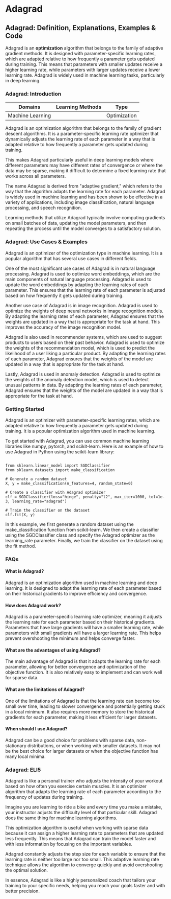 # Adagrad

## Adagrad: Definition, Explanations, Examples & Code

Adagrad is an **optimization** algorithm that belongs to the family of adaptive gradient methods. It is designed with parameter-specific learning rates, which are adapted relative to how frequently a parameter gets updated during training. This means that parameters with smaller updates receive a higher learning rate, while parameters with larger updates receive a lower learning rate. Adagrad is widely used in machine learning tasks, particularly in deep learning.

### Adagrad: Introduction

| Domains          | Learning Methods | Type         |
| ---------------- | ---------------- | ------------ |
| Machine Learning |                  | Optimization |

Adagrad is an optimization algorithm that belongs to the family of gradient descent algorithms. It is a parameter-specific learning rate optimizer that dynamically adjusts the learning rate of each parameter in a way that is adapted relative to how frequently a parameter gets updated during training.

This makes Adagrad particularly useful in deep learning models where different parameters may have different rates of convergence or where the data may be sparse, making it difficult to determine a fixed learning rate that works across all parameters.

The name Adagrad is derived from "adaptive gradient," which refers to the way that the algorithm adapts the learning rate for each parameter. Adagrad is widely used in machine learning and has been shown to be effective in a variety of applications, including image classification, natural language processing, and speech recognition.

Learning methods that utilize Adagrad typically involve computing gradients on small batches of data, updating the model parameters, and then repeating the process until the model converges to a satisfactory solution.

### Adagrad: Use Cases & Examples

Adagrad is an optimizer of the optimization type in machine learning. It is a popular algorithm that has several use cases in different fields.

One of the most significant use cases of Adagrad is in natural language processing. Adagrad is used to optimize word embeddings, which are the main components of natural language processing. Adagrad is used to update the word embeddings by adapting the learning rates of each parameter. This ensures that the learning rate of each parameter is adjusted based on how frequently it gets updated during training.

Another use case of Adagrad is in image recognition. Adagrad is used to optimize the weights of deep neural networks in image recognition models. By adapting the learning rates of each parameter, Adagrad ensures that the weights are updated in a way that is appropriate for the task at hand. This improves the accuracy of the image recognition model.

Adagrad is also used in recommender systems, which are used to suggest products to users based on their past behavior. Adagrad is used to optimize the weights of the recommendation model, which is used to predict the likelihood of a user liking a particular product. By adapting the learning rates of each parameter, Adagrad ensures that the weights of the model are updated in a way that is appropriate for the task at hand.

Lastly, Adagrad is used in anomaly detection. Adagrad is used to optimize the weights of the anomaly detection model, which is used to detect unusual patterns in data. By adapting the learning rates of each parameter, Adagrad ensures that the weights of the model are updated in a way that is appropriate for the task at hand.

### Getting Started

Adagrad is an optimizer with parameter-specific learning rates, which are adapted relative to how frequently a parameter gets updated during training. It is a popular optimization algorithm used in machine learning.

To get started with Adagrad, you can use common machine learning libraries like numpy, pytorch, and scikit-learn. Here is an example of how to use Adagrad in Python using the scikit-learn library:

```

from sklearn.linear_model import SGDClassifier
from sklearn.datasets import make_classification

# Generate a random dataset
X, y = make_classification(n_features=4, random_state=0)

# Create a classifier with Adagrad optimizer
clf = SGDClassifier(loss="hinge", penalty="l2", max_iter=1000, tol=1e-3, learning_rate="adagrad")

# Train the classifier on the dataset
clf.fit(X, y)

```

In this example, we first generate a random dataset using the make\_classification function from scikit-learn. We then create a classifier using the SGDClassifier class and specify the Adagrad optimizer as the learning\_rate parameter. Finally, we train the classifier on the dataset using the fit method.

### FAQs

#### What is Adagrad?

Adagrad is an optimization algorithm used in machine learning and deep learning. It is designed to adapt the learning rate of each parameter based on their historical gradients to improve efficiency and convergence.

#### How does Adagrad work?

Adagrad is a parameter-specific learning rate optimizer, meaning it adjusts the learning rate for each parameter based on their historical gradients. Parameters that have large gradients will have a smaller learning rate, while parameters with small gradients will have a larger learning rate. This helps prevent overshooting the minimum and helps converge faster.

#### What are the advantages of using Adagrad?

The main advantage of Adagrad is that it adapts the learning rate for each parameter, allowing for better convergence and optimization of the objective function. It is also relatively easy to implement and can work well for sparse data.

#### What are the limitations of Adagrad?

One of the limitations of Adagrad is that the learning rate can become too small over time, leading to slower convergence and potentially getting stuck in a local minimum. It also requires more memory to store the historical gradients for each parameter, making it less efficient for larger datasets.

#### When should I use Adagrad?

Adagrad can be a good choice for problems with sparse data, non-stationary distributions, or when working with smaller datasets. It may not be the best choice for larger datasets or when the objective function has many local minima.

### Adagrad: ELI5

Adagrad is like a personal trainer who adjusts the intensity of your workout based on how often you exercise certain muscles. It is an optimizer algorithm that adapts the learning rate of each parameter according to the frequency of updates during training.

Imagine you are learning to ride a bike and every time you make a mistake, your instructor adjusts the difficulty level of that particular skill. Adagrad does the same thing for machine learning algorithms.

This optimization algorithm is useful when working with sparse data because it can assign a higher learning rate to parameters that are updated less frequently. This means that Adagrad can train the model faster and with less information by focusing on the important variables.

Adagrad constantly adjusts the step size for each variable to ensure that the learning rate is neither too large nor too small. This adaptive learning rate technique allows the algorithm to converge quickly and avoid overshooting the optimal solution.

In essence, Adagrad is like a highly personalized coach that tailors your training to your specific needs, helping you reach your goals faster and with better precision.
